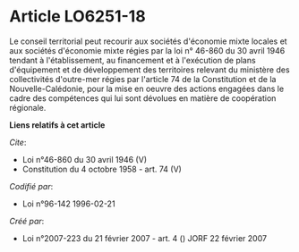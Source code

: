 # Article LO6251-18

Le conseil territorial peut recourir aux sociétés d'économie mixte locales et aux sociétés d'économie mixte régies par la loi
n° 46-860 du 30 avril 1946 tendant à l'établissement, au financement et à l'exécution de plans d'équipement et de
développement des territoires relevant du ministère des collectivités d'outre-mer régies par l'article 74 de la Constitution
et de la Nouvelle-Calédonie, pour la mise en oeuvre des actions engagées dans le cadre des compétences qui lui sont dévolues
en matière de coopération régionale.

**Liens relatifs à cet article**

_Cite_:

  - Loi n°46-860 du 30 avril 1946 (V)
  - Constitution du 4 octobre 1958 - art. 74 (V)

_Codifié par_:

  - Loi n°96-142 1996-02-21

_Créé par_:

  - Loi n°2007-223 du 21 février 2007 - art. 4 () JORF 22 février 2007
